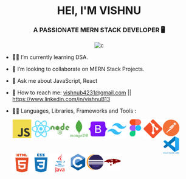    <h1 align="center">HEI, I'M VISHNU </h1>
 
   <h3 align="center">A PASSIONATE MERN STACK DEVELOPER 🖥️</h3>
     
 <p align="center"><img src="https://github.com/vishnuB13/vishnuB13/assets/134381812/b64df244-b919-4de2-87a0-3fff44e36957" alt="c" /></p>
 
- 👨‍🎓 I’m currently learning DSA.

  
- 👯 I’m looking to collaborate on MERN Stack Projects.

  
- 🥇 Ask me about JavaScript, React

  
- 📵 How to reach me: vishnub4231@gmail.com || https://www.linkedin.com/in/vishnuB13

  
- 🙇‍♂ Languages, Libraries, Frameworks and Tools :
  
   <div>
    <img align="left" src="https://github.com/devicons/devicon/blob/master/icons/javascript/javascript-original.svg" title="JavaScript" alt="JavaScript" width="50" height="50"/> 
   <img align="left" src="https://github.com/devicons/devicon/blob/master/icons/react/react-original.svg" title="React" alt="React" width="50" height="50"/> 
   <img align="left" src="https://github.com/devicons/devicon/blob/master/icons/nodejs/nodejs-plain-wordmark.svg" title="NodeJS" alt="NodeJS" width="50" height="50"/>
   <img align="left" src="https://github.com/devicons/devicon/blob/master/icons/mongodb/mongodb-plain-wordmark.svg" title="MongoDB" alt="MongoDB" width="50" height="50"/>   
   <img align="left" src="https://github.com/devicons/devicon/blob/master/icons/bootstrap/bootstrap-original.svg" title="Bootstrap" alt="Bootstrap" width="50" height="50"/> 
   <img align="left" src="https://github.com/devicons/devicon/blob/master/icons/tailwindcss/tailwindcss-original.svg" title="Tailwind" alt="Tailwind" width="50" height="50"/>  
   <img align="left" src="https://github.com/devicons/devicon/blob/master/icons/figma/figma-original.svg" title="Figma" alt="Figma" width="45" height="45"/> 
   <img align="left" src="https://github.com/devicons/devicon/blob/master/icons/git/git-original.svg" title="Git" alt="Git" width="50" height="50"/>
   <img align="left" src="https://github.com/devicons/devicon/blob/master/icons/postman/postman-original.svg" title="Postman" alt="Postman" width="45" height="45"/>  
   <img align="left" src="https://github.com/devicons/devicon/blob/master/icons/vscode/vscode-original-wordmark.svg" title="VScode" alt="VScode" width="45" height="45"/>
   <img align="left" src="https://github.com/devicons/devicon/blob/master/icons/html5/html5-plain-wordmark.svg" title="HTML" alt="HTML" width="50" height="50"/> 
   <img align="left" src="https://github.com/devicons/devicon/blob/master/icons/css3/css3-plain-wordmark.svg" title="CSS" alt="CSS" width="50" height="50"/>
   <img align="left" src="https://github.com/devicons/devicon/blob/master/icons/java/java-original-wordmark.svg" title="Java" alt="Java" width="50" height="50"/>
   <img align="left" src="https://github.com/devicons/devicon/blob/master/icons/c/c-original.svg" title="C" alt="C" width="45" height="45"/>
   <img align="left" src="https://github.com/devicons/devicon/blob/master/icons/eclipse/eclipse-original.svg" title="Eclipse" alt="Eclipse" width="45" height="45"/>
   <img align="left" src="https://github.com/devicons/devicon/blob/master/icons/mongoose/mongoose-original.svg" title="Mongoose" alt="Mongoose" width="45" height="45"/>

</div>
